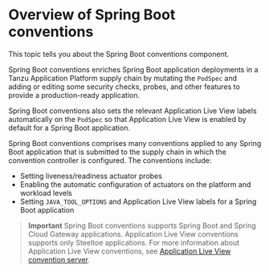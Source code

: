 # Overview of Spring Boot conventions

This topic tells you about the Spring Boot conventions component.

Spring Boot conventions enriches Spring Boot application deployments in a Tanzu Application Platform
supply chain by mutating the `PodSpec` and adding or editing some security checks, probes, and other
features to provide a production-ready application.

Spring Boot conventions also sets the relevant Application Live View labels automatically on the
`PodSpec` so that Application Live View is enabled by default for a Spring Boot application.

Spring Boot conventions comprises many conventions applied to any Spring Boot application that is
submitted to the supply chain in which the convention controller is configured. The conventions
include:

- Setting liveness/readiness actuator probes
- Enabling the automatic configuration of actuators on the platform and workload levels
- Setting `JAVA_TOOL_OPTIONS` and Application Live View labels for a Spring Boot application

> **Important** Spring Boot conventions supports Spring Boot and Spring Cloud Gateway applications.
> Application Live View conventions supports only Steeltoe applications. For more information about
> Application Live View conventions, see
> [Application Live View convention server](../app-live-view/configuring-apps/convention-server.hbs.md).